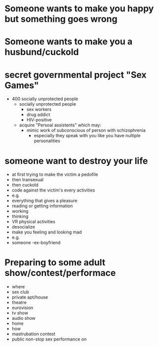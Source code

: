 # Someone wants to make you happy but something goes wrong

# Someone wants to make you a husbund/cuckold

# secret governmental project "Sex Games"
- 400 socially unprotected people
  - socially unprotected people
    - sex workers
    - drug addict
    - HIV-positive
  - acquire "Persoal assistents" which may:
    - mimic work of subconscious of person with schizophrenia
      - especially they speak with you like you have nultiple personalities


# someone want to destroy your life
 - at first trying to make the victim a pedofile
  - then transexual
  - then cuckold
 - code against the victim's every activities
  - e.g.
   - everything that gives a pleasure
   - reading or getting information
   - working
   - thinking
   - VR physical activities
 - desocialize
  - make you feeling and looking mad
 - e.g.
  - someone -ex-boyfriend


# Preparing to some adult show/contest/performace
- where
 - sex club
 - private apt/house
 - theatre
 - eurovision
 - tv show
 - audio show
 - home
- how
 - mastrubation contest
 - public non-stop sex performance on
